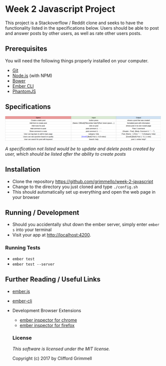 # Week 2 Javascript Project

This project is a Stackoverflow / Reddit clone and seeks to have the functionality listed in the specifications below. Users should be able to post and answer posts by other users, as well as rate other users posts.

## Prerequisites

You will need the following things properly installed on your computer.

* [Git](https://git-scm.com/)
* [Node.js](https://nodejs.org/) (with NPM)
* [Bower](https://bower.io/)
* [Ember CLI](https://ember-cli.com/)
* [PhantomJS](http://phantomjs.org/)

## Specifications

![Specs](/public/assets/specs.png)

_A specification not listed would be to update and delete posts created by user, which should be listed after the ability to create posts_

## Installation

* Clone the repository https://github.com/grimmello/week-2-javascript
* Change to the directory you just cloned and type `./config.sh`
* This should automatically set up everything and open the web page in your browser

## Running / Development

* Should you accidentally shut down the ember server, simply enter `ember s`  into your terminal
* Visit your app at [http://localhost:4200](http://localhost:4200).

### Running Tests

* `ember test`
* `ember test --server`

## Further Reading / Useful Links

* [ember.js](http://emberjs.com/)
* [ember-cli](https://ember-cli.com/)
* Development Browser Extensions
  * [ember inspector for chrome](https://chrome.google.com/webstore/detail/ember-inspector/bmdblncegkenkacieihfhpjfppoconhi)
  * [ember inspector for firefox](https://addons.mozilla.org/en-US/firefox/addon/ember-inspector/)

  ### License

  *This software is licensed under the MIT license.*

  Copyright (c) 2017 by Clifford Grimmell
